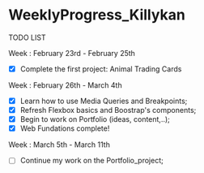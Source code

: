 # WeeklyProgress_Killykan
TODO LIST

Week : February 23rd - February 25th
- [X] Complete the first project: Animal Trading Cards

Week : February 26th - March 4th
- [X] Learn how to use Media Queries and Breakpoints;
- [X] Refresh Flexbox basics and Boostrap's components;
- [X] Begin to work on Portfolio (ideas, content,..);
- [X] Web Fundations complete!

Week : March 5th - March 11th

- [ ] Continue my work on the Portfolio_project;
